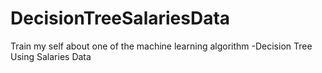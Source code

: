 # DecisionTreeSalariesData
Train my self about one of the machine learning algorithm -Decision Tree Using Salaries Data
